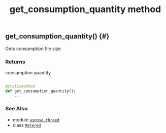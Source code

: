 ﻿---
title: get_consumption_quantity method
second_title: Aspose.3D for Python via .NET API References
description: 
type: docs
weight: 30
url: /python-net/aspose.threed/metered/get_consumption_quantity/
is_root: false
---

## get_consumption_quantity() {#}

Gets consumption file size


### Returns 


consumption quantity


```python

@staticmethod
def get_consumption_quantity():
    ...
```





### See Also
* module [`aspose.threed`](../../)
* class [`Metered`](/3d/python-net/aspose.threed/metered)
